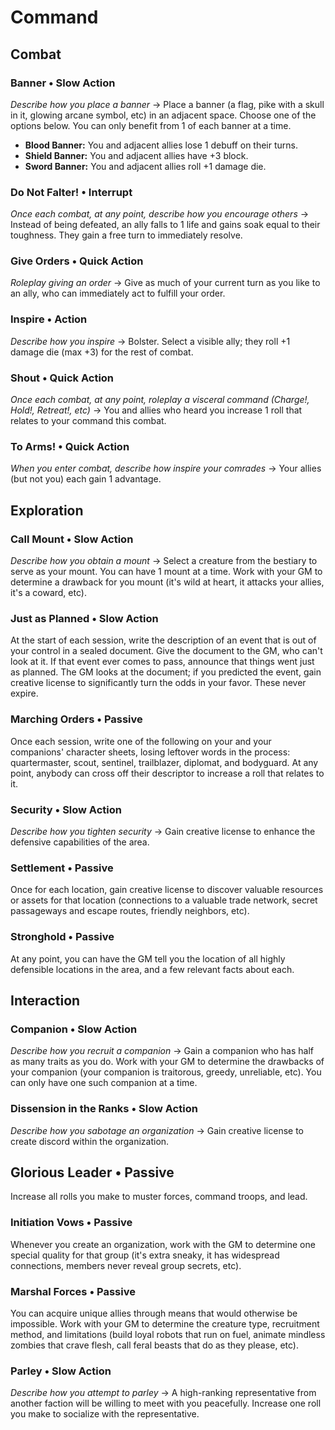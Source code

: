 # Command
## Combat
### Banner &bull; Slow Action
*Describe how you place a banner* &#8594; Place a banner (a flag, pike with a
skull in it, glowing arcane symbol, etc) in an adjacent space. Choose one of
the options below. You can only benefit from 1 of each banner at a time.

* **Blood Banner:** You and adjacent allies lose 1 debuff on their turns.
* **Shield Banner:** You and adjacent allies have +3 block.
* **Sword Banner:** You and adjacent allies roll +1 damage die.
 
### Do Not Falter! &bull; Interrupt
*Once each combat, at any point, describe how you encourage others* &#8594;
Instead of being defeated, an ally falls to 1 life and gains soak equal to
their toughness. They gain a free turn to immediately resolve.
 
### Give Orders &bull; Quick Action
*Roleplay giving an order* &#8594; Give as much of your current turn as you
like to an ally, who can immediately act to fulfill your order.
 
### Inspire &bull; Action
*Describe how you inspire* &#8594; Bolster. Select a visible ally; they roll +1
damage die (max +3) for the rest of combat.
 
### Shout &bull; Quick Action
*Once each combat, at any point, roleplay a visceral command (Charge!, Hold!,
Retreat!, etc)* &#8594; You and allies who heard you increase 1 roll that
relates to your command this combat.
 
### To Arms! &bull; Quick Action
*When you enter combat, describe how inspire your comrades* &#8594; Your allies
(but not you) each gain 1 advantage.

## Exploration
### Call Mount &bull; Slow Action
*Describe how you obtain a mount* &#8594; Select a creature from the bestiary
to serve as your mount. You can have 1 mount at a time. Work with your GM to
determine a drawback for you mount (it's wild at heart, it attacks your allies,
it's a coward, etc).
 
### Just as Planned &bull; Slow Action
At the start of each session, write the description of an event that is out of
your control in a sealed document. Give the document to the GM, who can't look
at it. If that event ever comes to pass, announce that things went just as
planned. The GM looks at the document; if you predicted the event, gain
creative license to significantly turn the odds in your favor. These never
expire.
 
### Marching Orders &bull; Passive
Once each session, write one of the following on your and your companions'
character sheets, losing leftover words in the process: quartermaster, scout,
sentinel, trailblazer, diplomat, and bodyguard. At any point, anybody can cross
off their descriptor to increase a roll that relates to it.
 
### Security &bull; Slow Action
*Describe how you tighten security* &#8594; Gain creative license to enhance
the defensive capabilities of the area.
 
### Settlement &bull; Passive
Once for each location, gain creative license to discover valuable resources or
assets for that location (connections to a valuable trade network, secret
passageways and escape routes, friendly neighbors, etc).
 
### Stronghold &bull; Passive
At any point, you can have the GM tell you the location of all highly
defensible locations in the area, and a few relevant facts about each.

## Interaction
### Companion &bull; Slow Action
*Describe how you recruit a companion* &#8594; Gain a companion who has half as
many traits as you do. Work with your GM to determine the drawbacks of your
companion (your companion is traitorous, greedy, unreliable, etc). You can only
have one such companion at a time.
 
### Dissension in the Ranks &bull; Slow Action
*Describe how you sabotage an organization* &#8594; Gain creative license to
create discord within the organization.
 
## Glorious Leader &bull; Passive
Increase all rolls you make to muster forces, command troops, and lead.
 
### Initiation Vows &bull; Passive
Whenever you create an organization, work with the GM to determine one special
quality for that group (it's extra sneaky, it has widespread connections,
members never reveal group secrets, etc).
 
### Marshal Forces &bull; Passive
You can acquire unique allies through means that would otherwise be impossible.
Work with your GM to determine the creature type, recruitment method, and
limitations (build loyal robots that run on fuel, animate mindless zombies that
crave flesh, call feral beasts that do as they please, etc).
 
### Parley &bull; Slow Action
*Describe how you attempt to parley* &#8594; A high-ranking representative from
another faction will be willing to meet with you peacefully. Increase one roll
you make to socialize with the representative.
